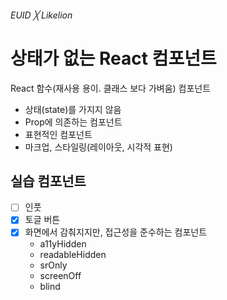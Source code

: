###### EUID ╳ Likelion

# 상태가 없는 React 컴포넌트

React 함수(재사용 용이. 클래스 보다 가벼움) 컴포넌트

- 상태(state)를 가지지 않음
- Prop에 의존하는 컴포넌트
- 표현적인 컴포넌트
- 마크업, 스타일링(레이아웃, 시각적 표현)

## 실습 컴포넌트

- [ ] 인풋
- [x] 토글 버튼
- [x] 화면에서 감춰지지만, 접근성을 준수하는 컴포넌트
  - a11yHidden
  - readableHidden
  - srOnly
  - screenOff
  - blind
